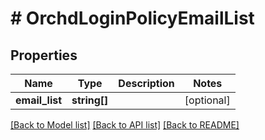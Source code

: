 # # OrchdLoginPolicyEmailList

## Properties

Name | Type | Description | Notes
------------ | ------------- | ------------- | -------------
**email_list** | **string[]** |  | [optional]

[[Back to Model list]](../../README.md#models) [[Back to API list]](../../README.md#endpoints) [[Back to README]](../../README.md)

